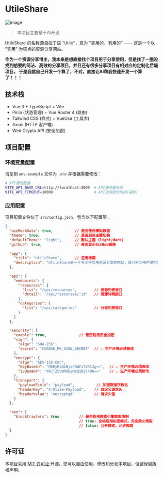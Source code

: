 # UtileShare

![image](https://img.cdn.1zdz.cn/github/readme/UtileShare.png)

> 本项目主要基于AI开发

UtileShare 的名称源自拉丁语 "Utile"，意为 "实用的、有用的" —— 这是一个以 "实用" 为锚点的资源分享网站。

**作为一个资源分享博主，我本来是想直接找个项目用于分享使用，但是找了一圈没找到想要的简洁、高效的分享项目，并且还有很多分享项目有相对应的定制化后端项目。
于是我就自己开发一个算了，不对，直接让AI帮我快速开发一个算了！！！**

## 技术栈

- Vue 3 + TypeScript + Vite
- Pinia (状态管理) + Vue Router 4 (路由)
- Tailwind CSS (样式) + VueUse (工具库)
- Axios (HTTP 客户端)
- Web Crypto API (安全加密)

## 项目配置

### 环境变量配置

请复制 `env.example` 文件为 `.env` 并根据需要修改：

```bash
# API基础配置
VITE_API_BASE_URL=http://localhost:3000  # API服务器地址
VITE_API_TIMEOUT=10000                   # API请求超时时间(毫秒)
```

### 应用配置

项目配置文件位于 `src/config.json`，包含以下配置项：

```json
{
  "useMockData": true,          // 是否使用模拟数据
  "theme": true,                // 是否启用主题切换
  "defaultTheme": "light",      // 默认主题 (light/dark)
  "github": true,               // 是否显示GitHub链接
  
  "app": {
    "title": "UtileShare",      // 应用标题
    "description": "UtileShare是一个专注于实用资源分享的网站，致力于为用户提供高质量的资源下载和分享服务"
  },
  
  "api": {
    "endpoints": {
      "resources": {
        "list": "/api/resources",        // 资源列表接口
        "detail": "/api/resources/:id"   // 资源详情接口
      },
      "categories": {
        "list": "/api/categories"        // 分类列表接口
      }
    }
  },
  
  "security": {
    "enable": true,               // 是否启用安全加密
    "sign": {
      "algo": "SHA-256",
      "secret": "CHANGE_ME_SIGN_SECRET"  // ⚠️ 生产环境必须修改
    },
    "encrypt": {
      "algo": "AES-128-CBC",
      "keyBase64": "MDEyMzQ1Njc4OWFiY2RlZg==",  // ⚠️ 生产环境必须修改
      "ivBase64": "YWJjZGVmMDEyMzQ1Njc4OQ=="    // ⚠️ 生产环境必须修改
    },
    "transport": {
      "payloadField": "payload",          // 加密数据字段名
      "headerKey": "X-Utile-Payload",    // 自定义请求头
      "headerValue": "encrypted"         // 请求头值
    }
  },
  
  "seo": {
    "blockCrawlers": true         // 是否启用搜索引擎爬虫限制
                                  // true: 全站启用私密模式，完全禁止爬取
                                  // false: 公开模式，允许爬取
  }
}
```

## 许可证

本项目采用 [MIT 许可证](LICENSE) 开源。您可以自由使用、修改和分发本项目，但请保留版权声明。
